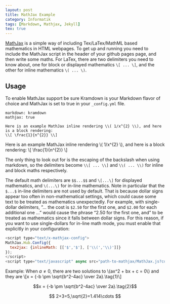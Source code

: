 ```yaml
---
layout: post
title: MathJax Example
category: Informatik
tags: [Markdown, Mathjax, Jekyll]
tex: true
---
```


[MathJax](http://www.mathjax.org/) is a simple way of including Tex/LaTex/MathML based mathematics in HTML webpages. To get up and running you need to include the MathJax script in the header of your github pages page, and then write some maths. For LaTex, there are two delimiters you need to know about, one for block or displayed mathematics `\[ ... \]`, and the other for inline mathematics `\( ... \)`.

## Usage

To enable MathJax support be sure Kramdown is your Markdown flavor of choice and MathJax is set to true in your `_config.yml` file.

~~~
markdown: kramdown
mathjax: true
~~~

~~~
Here is an example MathJax inline rendering \\( 1/x^{2} \\), and here is a block rendering: 
\\[ \frac{1}{n^{2}} \\]
~~~

Here is an example MathJax inline rendering \\( 1/x^{2} \\), and here is a block rendering: 
\\[ \frac{1}{n^{2}} \\]

The only thing to look out for is the escaping of the backslash when using markdown, so the delimiters become `\\[ ... \\]` and `\\( ... \\)` for inline and block maths respectively.
    
The default math delimiters are `$$...$$` and `\[...\]` for displayed mathematics, and `\(...\)` for in-line mathematics. Note in particular that the `$...$` in-line delimiters are not used by default. That is because dollar signs appear too often in non-mathematical settings, which could cause some text to be treated as mathematics unexpectedly. For example, with single-dollar delimiters, ”... the cost is `$2.50` for the first one, and `$2.00` for each additional one ...” would cause the phrase “2.50 for the first one, and” to be treated as mathematics since it falls between dollar signs. For this reason, if you want to use single-dollars for in-line math mode, you must enable that explicitly in your configuration:

~~~javascript
<script type="text/x-mathjax-config">
MathJax.Hub.Config({
  tex2jax: {inlineMath: [['$','$'], ['\\(','\\)']]}
});
</script>
<script type="text/javascript" async src="path-to-mathjax/MathJax.js?config=TeX-AMS_CHTML"></script>
~~~

Example: When $a \ne 0$, there are two solutions to \\(ax^2 + bx + c = 0\\) and they are \\[x = {-b \pm \sqrt{b^2-4ac} \over 2a}.\tag{1}\\]

$$x = {-b \pm \sqrt{b^2-4ac} \over 2a}.\tag{2}$$

$$
2+3=5,\sqrt{2}=1.414\cdots
$$
